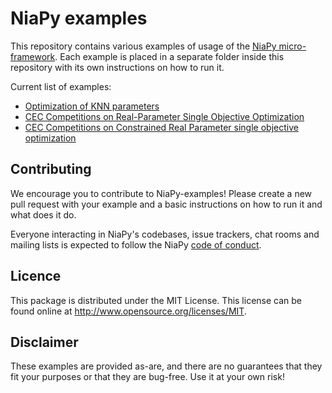 # NiaPy examples
This repository contains various examples of usage of the [NiaPy micro-framework](https://github.com/NiaOrg/NiaPy). Each example is placed in a separate folder inside this repository with its own instructions on how to run it. 

Current list of examples:

- [Optimization of KNN parameters](https://github.com/NiaOrg/NiaPy-examples/tree/master/optimize_KNN_parameters) 
- [CEC Competitions on Real-Parameter Single Objective Optimization](https://github.com/NiaOrg/NiaPy-examples/tree/master/CEC) 
- [CEC Competitions on Constrained Real Parameter single objective optimization](https://github.com/NiaOrg/NiaPy-examples/tree/master/CECC)

## Contributing

We encourage you to contribute to NiaPy-examples! Please create a new pull request with your example and a basic instructions on how to run it and what does it do.

Everyone interacting in NiaPy's codebases, issue trackers, chat rooms and mailing lists is expected to follow the NiaPy [code of conduct](CODE_OF_CONDUCT.md).

## Licence

This package is distributed under the MIT License. This license can be found online at <http://www.opensource.org/licenses/MIT>.

## Disclaimer

These examples are provided as-are, and there are no guarantees that they fit your purposes or that they are bug-free. Use it at your own risk!
